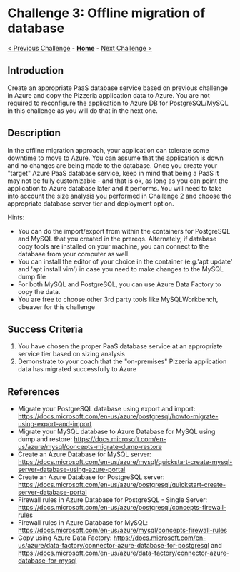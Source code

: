 # Challenge 3: Offline migration of database

[< Previous Challenge](./02-size-analysis.md) - **[Home](../README.md)** - [Next Challenge >](./04-offline-cutover-validation.md)

## Introduction

Create an appropriate PaaS database service based on previous challenge in Azure and copy the Pizzeria application data to Azure. 
You are not required to reconfigure the application to Azure DB for PostgreSQL/MySQL in this challenge as you will do that in the next one. 

## Description

In the offline migration approach, your application can tolerate some downtime to move to Azure. You can assume that the application is down and no changes are being made to the database. Once you create your "target" Azure PaaS database service, keep in mind that being a PaaS it may not be fully customizable - and that is ok, as long as you can point the application to Azure database later and it performs. You will need to take into account the size analysis you performed in Challenge 2 and choose the appropriate database server tier and deployment option. 

Hints: 
* You can do the import/export from within the containers for PostgreSQL and MySQL that you created in the prereqs. Alternately, if database copy tools are installed on your machine, you can connect to the database from your computer as well. 
* You can install the editor of your choice in the container (e.g.'apt update' and 'apt install vim') in case you need to make changes to the MySQL dump file
* For both MySQL and PostgreSQL, you can use Azure Data Factory to copy the data.
* You are free to choose other 3rd party tools like MySQLWorkbench, dbeaver for this challenge

## Success Criteria

1. You have chosen the proper PaaS database service at an appropriate service tier based on sizing analysis
1. Demonstrate to your coach that the "on-premises" Pizzeria application data has migrated successfully to Azure

## References
* Migrate your PostgreSQL database using export and import: https://docs.microsoft.com/en-us/azure/postgresql/howto-migrate-using-export-and-import
* Migrate your MySQL database to Azure Database for MySQL using dump and restore: https://docs.microsoft.com/en-us/azure/mysql/concepts-migrate-dump-restore
* Create an Azure Database for MySQL server: https://docs.microsoft.com/en-us/azure/mysql/quickstart-create-mysql-server-database-using-azure-portal
* Create an Azure Database for PostgreSQL server: https://docs.microsoft.com/en-us/azure/postgresql/quickstart-create-server-database-portal
* Firewall rules in Azure Database for PostgreSQL - Single Server: https://docs.microsoft.com/en-us/azure/postgresql/concepts-firewall-rules 
* Firewall rules in Azure Database for MySQL: https://docs.microsoft.com/en-us/azure/mysql/concepts-firewall-rules 
* Copy using Azure Data Factory: https://docs.microsoft.com/en-us/azure/data-factory/connector-azure-database-for-postgresql and https://docs.microsoft.com/en-us/azure/data-factory/connector-azure-database-for-mysql
 
